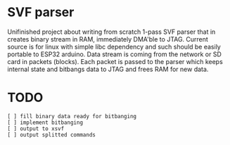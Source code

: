 # SVF parser

Unifinished project about writing from scratch 1-pass SVF parser 
that in creates binary stream in RAM, immediately DMA'ble to JTAG.
Current source is for linux with simple libc dependency and such
should be easily portable to ESP32 arduino.
Data stream is coming from the network or SD card in packets (blocks).
Each packet is passed to the parser which keeps internal state and
bitbangs data to JTAG and frees RAM for new data.

# TODO

    [ ] fill binary data ready for bitbanging
    [ ] implement bitbanging
    [ ] output to xsvf
    [ ] output splitted commands
